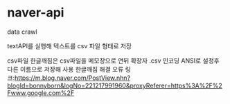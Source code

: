 # naver-api
data crawl

textAPI를 실행해 텍스트를 csv 파일 형태로 저장

csv파일 한글깨짐은 csv파일을 메모장으로 연뒤 확장자 .csv 인코딩 ANSI로 설정후 다른 이름으로 저장해 사용 
한글깨짐 해결 오류 링크:https://m.blog.naver.com/PostView.nhn?blogId=bonnyborn&logNo=221217991960&proxyReferer=https%3A%2F%2Fwww.google.com%2F
